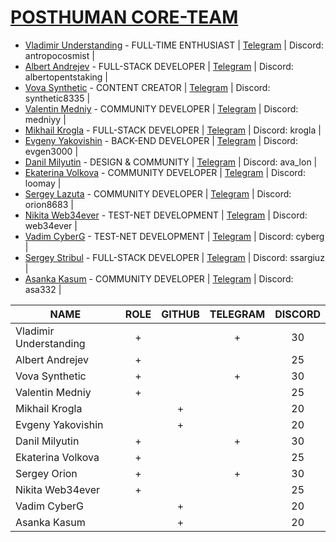 # [POSTHUMAN CORE-TEAM](https://posthuman.digital/#rec643937348)

- [Vladimir Understanding](https://github.com/Antropocosmist) - FULL-TIME ENTHUSIAST | [Telegram](https://t.me/antropocosmist) | Discord: antropocosmist |
- [Albert Andrejev](https://github.com/albertandrejev) - FULL-STACK DEVELOPER        | [Telegram](https://t.me/Albert_OpenTech) | Discord: albertopentstaking |
- [Vova Synthetic](https://github.com/SyntheticV) - CONTENT CREATOR                  | [Telegram](https://t.me/synth_etic) | Discord: synthetic8335 |
- [Valentin Medniy](https://github.com/Medniyy) - COMMUNITY DEVELOPER                | [Telegram](https://t.me/privetandreynugdejeti) | Discord: medniyy |
- [Mikhail Krogla](https://github.com/krogla) - FULL-STACK DEVELOPER                 | [Telegram](https://t.me/krogla) | Discord: krogla |
- [Evgeny Yakovishin](https://github.com/evgen3000) - BACK-END DEVELOPER             | [Telegram](https://t.me/lhavebeen) | Discord: evgen3000 |
- [Danil Milyutin](https://github.com/avallonn) - DESIGN & COMMUNITY                 | [Telegram](https://t.me/ava_lonnn) | Discord: ava_lon |
- [Ekaterina Volkova](https://github.com/loomay) - COMMUNITY DEVELOPER               | [Telegram](https://t.me/loomayy) | Discord: loomay |
- [Sergey Lazuta](https://github.com/orion-s-s) - COMMUNITY DEVELOPER                | [Telegram](https://t.me/s_orion) | Discord: orion8683 |
- [Nikita Web34ever](https://github.com/web3validator) - TEST-NET DEVELOPMENT        | [Telegram](https://t.me/web34ever) | Discord: web34ever |
- [Vadim CyberG](https://github.com/Vgk88) - TEST-NET DEVELOPMENT                    | [Telegram](https://t.me/cryptoq11) | Discord: cyberg |
- [Sergey Stribul](https://github.com/stribulsergey) - FULL-STACK DEVELOPER          | [Telegram](https://t.me/ssargiuz) | Discord: ssargiuz |
- [Asanka Kasum](https://twitter.com/AsankaKasum) - COMMUNITY DEVELOPER              | [Telegram](https://t.me/Asa332) | Discord: asa332 |

| NAME  | ROLE | GITHUB | TELEGRAM | DISCORD |
|------------|:-----------------:|:----------------------:|:----:|:------:|
| Vladimir Understanding     |         +         |                        |  +   |   30   |
| Albert Andrejev |         +         |                        |      |   25   |
| Vova Synthetic    |         +         |                        |  +   |   30   |
| Valentin Medniy        |         +         |                        |      |   25   |
| Mikhail Krogla |                   |           +            |      |   20   |
| Evgeny Yakovishin  |                   |           +            |      |   20   |
| Danil Milyutin |         +         |                        |  +   |   30   |
| Ekaterina Volkova |         +         |                        |      |   25   |
| Sergey Orion |         +         |                        |  +   |   30   |
| Nikita Web34ever  |         +         |                        |      |   25   |
| Vadim CyberG |                   |           +            |      |   20   |
| Asanka Kasum  |                   |           +            |      |   20   |
